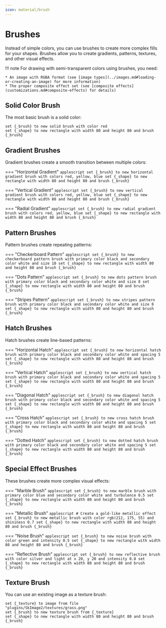 ```yaml
---
icon: material/brush
---
```


# Brushes

Instead of simple colors, you can use brushes to create more complex fills for your shapes. Brushes allow you to create gradients, patterns, textures, and other visual effects.

!!! note
    For drawing with semi-transparent colors using brushes, you need:
    
    * An image with RGBA format (see [image types](../images.md#loading-or-creating-an-image) for more information)
    * The proper composite effect set (see [composite effects](customizations.md#composite-effects) for details)

## Solid Color Brush

The most basic brush is a solid color:

```applescript
set {_brush} to new solid brush with color red
set {_shape} to new rectangle with width 80 and height 80 and brush {_brush}
```

## Gradient Brushes

Gradient brushes create a smooth transition between multiple colors:

=== "Horizontal Gradient"
    ```applescript
    set {_brush} to new horizontal gradient brush with colors red, yellow, blue
    set {_shape} to new rectangle with width 80 and height 80 and brush {_brush}
    ```

=== "Vertical Gradient"
    ```applescript
    set {_brush} to new vertical gradient brush with colors red, yellow, blue
    set {_shape} to new rectangle with width 80 and height 80 and brush {_brush}
    ```

=== "Radial Gradient"
    ```applescript
    set {_brush} to new radial gradient brush with colors red, yellow, blue
    set {_shape} to new rectangle with width 80 and height 80 and brush {_brush}
    ```

## Pattern Brushes

Pattern brushes create repeating patterns:

=== "Checkerboard Pattern"
    ```applescript
    set {_brush} to new checkerboard pattern brush with primary color black and secondary color white and size 10
    set {_shape} to new rectangle with width 80 and height 80 and brush {_brush}
    ```

=== "Dots Pattern"
    ```applescript
    set {_brush} to new dots pattern brush with primary color black and secondary color white and size 8
    set {_shape} to new rectangle with width 80 and height 80 and brush {_brush}
    ```

=== "Stripes Pattern"
    ```applescript
    set {_brush} to new stripes pattern brush with primary color black and secondary color white and size 8
    set {_shape} to new rectangle with width 80 and height 80 and brush {_brush}
    ```

## Hatch Brushes

Hatch brushes create line-based patterns:

=== "Horizontal Hatch"
    ```applescript
    set {_brush} to new horizontal hatch brush with primary color black and secondary color white and spacing 5
    set {_shape} to new rectangle with width 80 and height 80 and brush {_brush}
    ```

=== "Vertical Hatch"
    ```applescript
    set {_brush} to new vertical hatch brush with primary color black and secondary color white and spacing 5
    set {_shape} to new rectangle with width 80 and height 80 and brush {_brush}
    ```

=== "Diagonal Hatch"
    ```applescript
    set {_brush} to new diagonal hatch brush with primary color black and secondary color white and spacing 5
    set {_shape} to new rectangle with width 80 and height 80 and brush {_brush}
    ```

=== "Cross Hatch"
    ```applescript
    set {_brush} to new cross hatch brush with primary color black and secondary color white and spacing 5
    set {_shape} to new rectangle with width 80 and height 80 and brush {_brush}
    ```

=== "Dotted Hatch"
    ```applescript
    set {_brush} to new dotted hatch brush with primary color black and secondary color white and spacing 5
    set {_shape} to new rectangle with width 80 and height 80 and brush {_brush}
    ```

## Special Effect Brushes

These brushes create more complex visual effects:

=== "Marble Brush"
    ```applescript
    set {_brush} to new marble brush with primary color blue and secondary color white and turbulence 0.5
    set {_shape} to new rectangle with width 80 and height 80 and brush {_brush}
    ```

=== "Metallic Brush"
    ```applescript
    # Create a gold-like metallic effect
    set {_brush} to new metallic brush with color rgb(212, 175, 55) and shininess 0.7
    set {_shape} to new rectangle with width 80 and height 80 and brush {_brush}
    ```

=== "Noise Brush"
    ```applescript
    set {_brush} to new noise brush with color green and intensity 0.5
    set {_shape} to new rectangle with width 80 and height 80 and brush {_brush}
    ```

=== "Reflective Brush"
    ```applescript
    set {_brush} to new reflective brush with color silver and light at x 20, y 20 and intensity 0.8
    set {_shape} to new rectangle with width 80 and height 80 and brush {_brush}
    ```

## Texture Brush

You can use an existing image as a texture brush:

```applescript
set {_texture} to image from file "plugins/SkImage2/textures/grass.png"
set {_brush} to new texture brush from {_texture}
set {_shape} to new rectangle with width 80 and height 80 and brush {_brush}
```